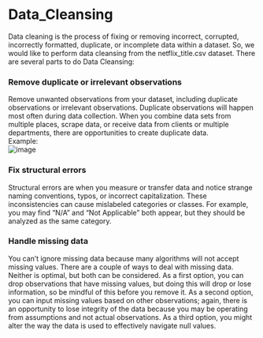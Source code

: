 # Data_Cleansing
Data cleaning is the process of fixing or removing incorrect, corrupted, incorrectly formatted, duplicate, or incomplete data within a dataset. So, we would like to perform data cleansing from the netflix_title.csv dataset. There are several parts to do Data Cleansing:
### Remove duplicate or irrelevant observations
Remove unwanted observations from your dataset, including duplicate observations or irrelevant observations. Duplicate observations will happen most often during data collection. When you combine data sets from multiple places, scrape data, or receive data from clients or multiple departments, there are opportunities to create duplicate data.  
Example:  
![image](https://github.com/YulianaYuliana/Data_Cleansing/assets/146516342/eb09a9aa-e239-4b03-9b7c-9fb5a9077dc7)

### Fix structural errors
Structural errors are when you measure or transfer data and notice strange naming conventions, typos, or incorrect capitalization. These inconsistencies can cause mislabeled categories or classes. For example, you may find “N/A” and “Not Applicable” both appear, but they should be analyzed as the same category.
### Handle missing data
You can’t ignore missing data because many algorithms will not accept missing values. There are a couple of ways to deal with missing data. Neither is optimal, but both can be considered.
As a first option, you can drop observations that have missing values, but doing this will drop or lose information, so be mindful of this before you remove it.
As a second option, you can input missing values based on other observations; again, there is an opportunity to lose integrity of the data because you may be operating from assumptions and not actual observations.
As a third option, you might alter the way the data is used to effectively navigate null values.
